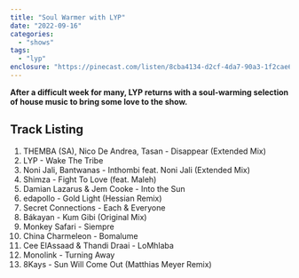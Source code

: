 ```yaml
---
title: "Soul Warmer with LYP"
date: "2022-09-16"
categories: 
  - "shows"
tags: 
  - "lyp"
enclosure: "https://pinecast.com/listen/8cba4134-d2cf-4da7-90a3-1f2cae6cd1e5.mp3 72381218 audio/mpeg "
---
```


**After a difficult week for many, LYP returns with a soul-warming selection of house music to bring some love to the show.**

## Track Listing

1. THEMBA (SA), Nico De Andrea, Tasan - Disappear (Extended Mix)
2. LYP - Wake The Tribe
3. Noni Jali, Bantwanas - Inthombi feat. Noni Jali (Extended Mix)
4. Shimza - Fight To Love (feat. Maleh)
5. Damian Lazarus & Jem Cooke - Into the Sun
6. edapollo - Gold Light (Hessian Remix)
7. Secret Connections - Each & Everyone
8. Bákayan - Kum Gibi (Original Mix)
9. Monkey Safari - Siempre
10. China Charmeleon - Bomalume
11. Cee ElAssaad & Thandi Draai - LoMhlaba
12. Monolink - Turning Away
13. 8Kays - Sun Will Come Out (Matthias Meyer Remix)
